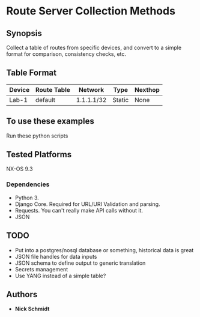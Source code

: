 # Route Server Collection Methods

## Synopsis

Collect a table of routes from specific devices, and convert to a simple format for comparison, consistency checks, etc.

## Table Format

|Device|Route Table|Network|Type|Nexthop|
|---|---|---|---|---|
|Lab-1  |default    |1.1.1.1/32 |Static |None   |

## To use these examples

Run these python scripts

## Tested Platforms

NX-OS 9.3

### Dependencies

* Python 3.
* Django Core. Required for URL/URI Validation and parsing.
* Requests. You can't really make API calls without it.
* JSON

## TODO

* Put into a postgres/nosql database or something, historical data is great
* JSON file handles for data inputs
* JSON schema to define output to generic translation
* Secrets management
* Use YANG instead of a simple table?

## Authors

* **Nick Schmidt**
